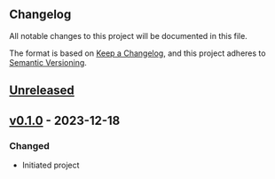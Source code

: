 ## Changelog

All notable changes to this project will be documented in this file.

The format is based on [Keep a Changelog](https://keepachangelog.com/en/1.0.0/),
and this project adheres to [Semantic Versioning](https://semver.org/spec/v2.0.0.html).

## [Unreleased]

## [v0.1.0] - 2023-12-18
### Changed
- Initiated project

[Unreleased]: https://github.com/rarimo/rarime-link-svc/compare/v0.1.0...HEAD
[v0.1.0]: https://github.com/rarimo/rarime-link-svc/releases/tag/v0.1.0
